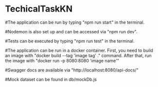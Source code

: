 # TechicalTaskKN

#The application can be run by typing "npm run start" in the terminal.

#Nodemon is also set up and can be accessed via "npm run dev".

#Tests can be executed by typing "npm run test" in the terminal.

#The application can be run in a docker container. First, you need to build an image with "docker build --tag 'image tag' ." command. After that, run the image with "docker run -p 8080:8080 'image name'"

#Swagger docs are available via "http://localhost:8080/api-docs/"

#Mock dataset can be found in db/mockDb.js
